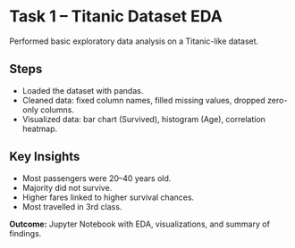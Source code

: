 # Task 1 – Titanic Dataset EDA

Performed basic exploratory data analysis on a Titanic-like dataset.

## Steps
- Loaded the dataset with pandas.
- Cleaned data: fixed column names, filled missing values, dropped zero-only columns.
- Visualized data: bar chart (Survived), histogram (Age), correlation heatmap.

## Key Insights
- Most passengers were 20–40 years old.
- Majority did not survive.
- Higher fares linked to higher survival chances.
- Most travelled in 3rd class.

**Outcome:** Jupyter Notebook with EDA, visualizations, and summary of findings.

